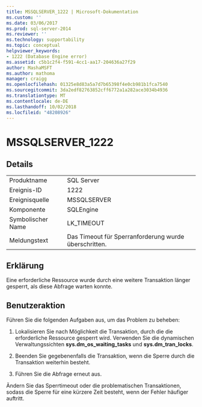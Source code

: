 ```yaml
---
title: MSSQLSERVER_1222 | Microsoft-Dokumentation
ms.custom: ''
ms.date: 03/06/2017
ms.prod: sql-server-2014
ms.reviewer: ''
ms.technology: supportability
ms.topic: conceptual
helpviewer_keywords:
- 1222 (Database Engine error)
ms.assetid: c5b1c2f4-f591-4cc1-aa17-204636a27f29
author: MashaMSFT
ms.author: mathoma
manager: craigg
ms.openlocfilehash: 01325e8d83a5a7d7b65398f4e0cb981b1fca7540
ms.sourcegitcommit: 3da2edf82763852cff6772a1a282ace3034b4936
ms.translationtype: MT
ms.contentlocale: de-DE
ms.lasthandoff: 10/02/2018
ms.locfileid: "48208926"
---
```

# <a name="mssqlserver1222"></a>MSSQLSERVER_1222
    
## <a name="details"></a>Details  
  
|||  
|-|-|  
|Produktname|SQL Server|  
|Ereignis-ID|1222|  
|Ereignisquelle|MSSQLSERVER|  
|Komponente|SQLEngine|  
|Symbolischer Name|LK_TIMEOUT|  
|Meldungstext|Das Timeout für Sperranforderung wurde überschritten.|  
  
## <a name="explanation"></a>Erklärung  
 Eine erforderliche Ressource wurde durch eine weitere Transaktion länger gesperrt, als diese Abfrage warten konnte.  
  
## <a name="user-action"></a>Benutzeraktion  
 Führen Sie die folgenden Aufgaben aus, um das Problem zu beheben:  
  
1.  Lokalisieren Sie nach Möglichkeit die Transaktion, durch die die erforderliche Ressource gesperrt wird. Verwenden Sie die dynamischen Verwaltungssichten **sys.dm_os_waiting_tasks** und **sys.dm_tran_locks**.  
  
2.  Beenden Sie gegebenenfalls die Transaktion, wenn die Sperre durch die Transaktion weiterhin besteht.  
  
3.  Führen Sie die Abfrage erneut aus.  
  
 Ändern Sie das Sperrtimeout oder die problematischen Transaktionen, sodass die Sperre für eine kürzere Zeit besteht, wenn der Fehler häufiger auftritt.  
  
  
